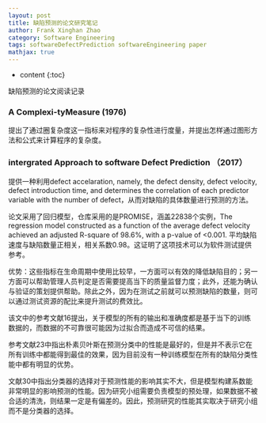 ```yaml
---
layout: post
title: 缺陷预测的论文研究笔记
author: Frank Xinghan Zhao
category: Software Engineering
tags: softwareDefectPrediction softwareEngineering paper
mathjax: true
---
```


* content
{:toc}

缺陷预测的论文阅读记录


### A Complexi-tyMeasure (1976)

提出了通过圈复杂度这一指标来对程序的复杂性进行度量，并提出怎样通过图形方法和公式来计算程序的复杂度。

 ###  intergrated Approach to software Defect Prediction （2017）

 提供一种利用defect accelaration, namely, the defect density, defect velocity, defect introduction time, and determines the correlation of each predictor variable with the number of defect，从而对缺陷的具体数量进行预测的方法。

 论文采用了回归模型，仓库采用的是PROMISE，涵盖22838个实例，The regression model constructed as a function of the average defect velocity achieved an adjusted R-square of 98.6%, with a p-value of <0.001. 平均缺陷速度与缺陷数量正相关，相关系数0.98。这证明了这项技术可以为软件测试提供参考。

 优势：这些指标在生命周期中使用比较早，一方面可以有效的降低缺陷目的；另一方面可以帮助管理人员判定是否需要提高当下的质量监督力度；此外，还能为确认与验证的策划提供帮助。除此之外，因为在测试之前就可以预测缺陷的数量，则可以通过测试资源的配比来提升测试的费效比。

 该文中的参考文献16提出，关于模型的所有的输出和准确度都是基于当下的训练数据的，而数据的不可靠很可能因为过拟合而造成不可信的结果。

参考文献23中指出朴素贝叶斯在预测分类中的性能是最好的，但是并不表示它在所有训练中都能得到最佳的效果，因为目前没有一种训练模型在所有的缺陷分类性能中都有明显的优势。

文献30中指出分类器的选择对于预测性能的影响其实不大，但是模型构建系数能非常明显的影响预测的性能。因为研究小组需要负责模型的预处理，如果数据不被合适的清洗，则结果一定是有偏差的。因此，预测研究的性能其实取决于研究小组而不是分类器的选择。


